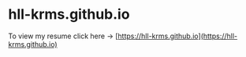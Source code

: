 # hll-krms.github.io

To view my resume click here -> [https://hll-krms.github.io](https://hll-krms.github.io)
